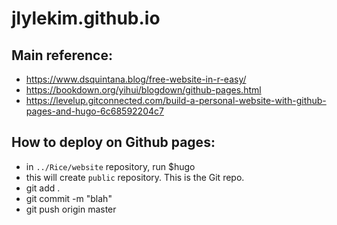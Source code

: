 # jlylekim.github.io

## Main reference: 
- https://www.dsquintana.blog/free-website-in-r-easy/  
- https://bookdown.org/yihui/blogdown/github-pages.html  
- https://levelup.gitconnected.com/build-a-personal-website-with-github-pages-and-hugo-6c68592204c7  

## How to deploy on Github pages:
- in `../Rice/website` repository, run $hugo  
- this will create `public` repository. This is the Git repo.  
- git add .
- git commit -m "blah"
- git push origin master

